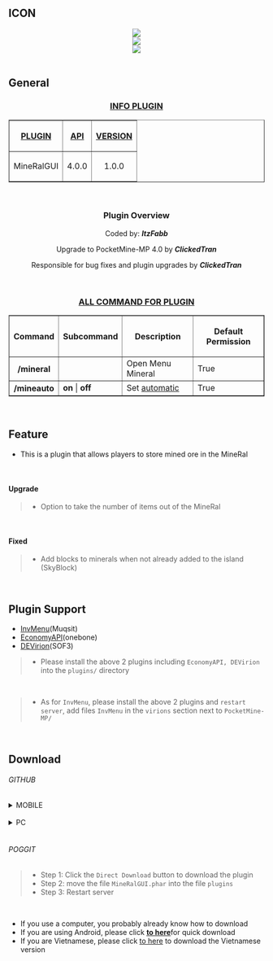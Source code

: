 ## ICON 
<div align="center">
<img src="https://github.com/Clickedtran/MineRalGUI-PM4/blob/Master/icon.gif">
<br>

<img src="https://github.com/Clickedtran/MineRalGUI-PM4/blob/Master/mineral.jpg" align="center">
<br>

<img src="https://github.com/Clickedtran/MineRalGUI-PM4/blob/Master/icon.gif">
</div>
<br>


## General
<h3 align="center"><u>INFO PLUGIN</u></h3>
<table border="1" align="center">
<tr>
<th><p><u>PLUGIN</u></p></th>
<th><p><u>API</u></p></th>
<th><p><u>VERSION</u></p></th>
</tr>
<tr>
<td align="center">
<p>MineRalGUI</p>
</td>
<td align="center">
<p>4.0.0</p>
</td>
<td align="center">
<p>1.0.0</p>
</td>
</tr>
</table>
<br>

<div align="center">
<h3 align="center">Plugin Overview</h3>
<p>Coded by: <i><strong>ItzFabb</strong></i></p>
<p>Upgrade to PocketMine-MP 4.0 by <i><strong>ClickedTran</strong></i></p>
<p>Responsible for bug fixes and plugin upgrades by <i><strong>ClickedTran</strong></i></p>
</div>

<br>
<h3 align="center"><u>ALL COMMAND FOR PLUGIN</u></h3>
<table border="1" align="center">
<tr>
<th><p>Command</p></th>
<th><p>Subcommand</p></th>
<th><p>Description</p></th>
<th><p>Default Permission</p></th>
</tr>
<tr>
<th>/mineral</th>
<td></td>
<td>Open Menu Mineral</td>
<td>True</td>
</tr>
<tr>
<th>/mineauto</th>
<td><b>on</b> | <b>off</b></td>
<td>Set <u>automatic<u></td>
<td>True</td>
</tr>
</table>
<br>

## Feature
- This is a plugin that allows players to store mined ore in the MineRal

<br>

<h4>Upgrade</h4>

>- Option to take the number of items out of the MineRal

<br>

<h4>Fixed</h4>

>- Add blocks to minerals when not already added to the island (SkyBlock)
<br>



## Plugin Support
- [InvMenu](https://github.com/muqsit/InvMenu)(Muqsit)
- [EconomyAPI](https://github.com/onebone/EconomyS)(onebone)
- [DEVirion](https://github.com/poggit/devirion)(SOF3)
>- Please install the above 2 plugins including `EconomyAPI, DEVirion` into the `plugins/` directory
<br>

>- As for `InvMenu`, please install the above 2 plugins and `restart server`, add files `InvMenu` in the `virions` section next to `PocketMine-MP/`
<br>

## Download
<h6>GITHUB</h6>
<details>
<summary>MOBILE</summary>

>- Step 1: Click the `:` on the right side of the screen
>- Step 2: Turn on `Website For PC`
>- Step 3: Click the `Code` button
>- Step 4: Click `DOWNLOAD ZIP`
>- Step 5: Move the file `MineRalGUI.phar` into the file `plugins`
>- Step 6: Restart server

</details>
<br>

<details>
<summary>PC</summary>

>- Step 1: Click the `Code` button
>- Step 2: Click `DOWNLOAD ZIP`
>- Step 3: Move the file `MineRalGUI.phar` into the file `plugins`
>- Step 4: Restart server

</details>
<br>

<h6>POGGIT</h6>

>- Step 1: Click the `Direct Download` button to download the plugin
>- Step 2: move the file `MineRalGUI.phar` into the file `plugins`
>- Step 3: Restart server
<br>

- If you use a computer, you probably already know how to download
- If you are using Android, please click <a href="https://github.com/Clickedtran/MineRalGUI-PM4/archive/refs/heads/Master.zip"><b><u>to here</b></u></a>for quick download 
- If you are Vietnamese, please click <a href="https://github.com/Clickedtran/MineRalGUI-PM4/releases/download/vietnamese/KhoKhoangSan_VN.zip">to here</a> to download the Vietnamese version
<br>


